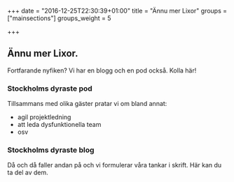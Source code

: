 +++
date = "2016-12-25T22:30:39+01:00"
title = "Ännu mer Lixor"
groups = ["mainsections"]
groups_weight = 5

+++

## Ännu mer Lixor.
Fortfarande nyfiken? Vi har en blogg och en pod också. Kolla här!
<!--more-->

### Stockholms dyraste pod

Tillsammans med olika gäster pratar vi om bland annat:

* agil projektledning
* att leda dysfunktionella team
* osv

### Stockholms dyraste blog

Då och då faller andan på och vi formulerar våra tankar i skrift. 
Här kan du ta del av dem.
